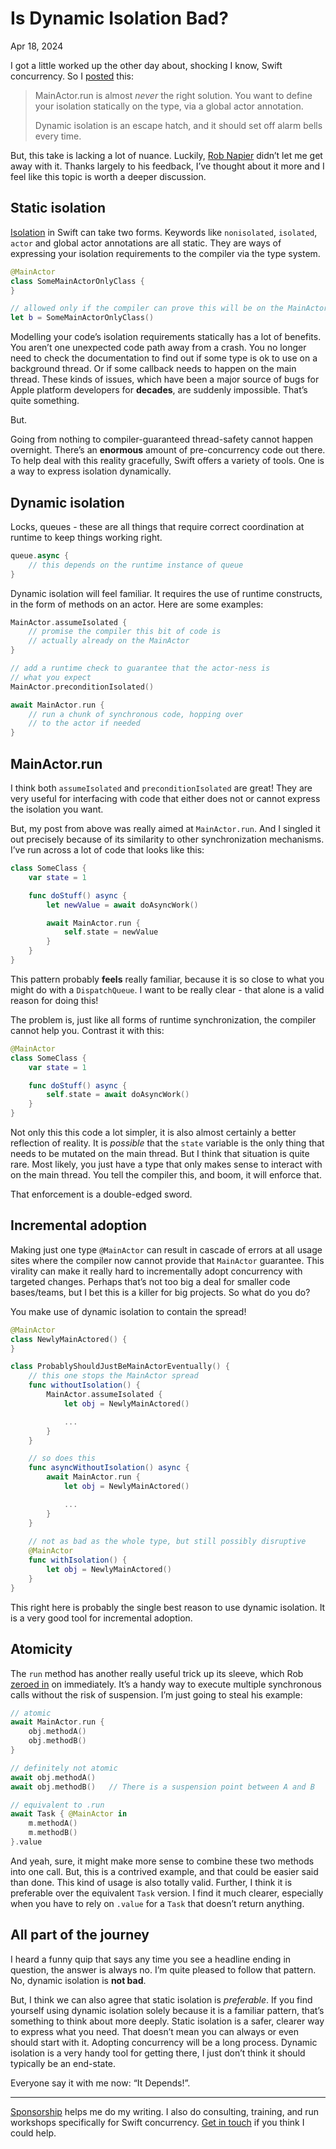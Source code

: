 # Is Dynamic Isolation Bad?
Apr 18, 2024

I got a little worked up the other day about, shocking I know, Swift concurrency. So I [posted](https://mastodon.social/@mattiem/112285978801305971) this:

> MainActor.run is almost *never* the right solution. You want to define your isolation statically on the type, via a global actor annotation.
>
> Dynamic isolation is an escape hatch, and it should set off alarm bells every time.

But, this take is lacking a lot of nuance. Luckily, [Rob Napier](https://mastodon.social/@cocoaphony/112286687250476162) didn’t let me get away with it. Thanks largely to his feedback, I’ve thought about it more and I feel like this topic is worth a deeper discussion.

## Static isolation

[Isolation](into-to-isolation) in Swift can take two forms. Keywords like `nonisolated`, `isolated`, `actor` and global actor annotations are all static. They are ways of expressing your isolation requirements to the compiler via the type system.

```swift
@MainActor
class SomeMainActorOnlyClass {
}

// allowed only if the compiler can prove this will be on the MainActor
let b = SomeMainActorOnlyClass()
```

Modelling your code’s isolation requirements statically has a lot of benefits. You aren’t one unexpected code path away from a crash. You no longer need to check the documentation to find out if some type is ok to use on a background thread. Or if some callback needs to happen on the main thread. These kinds of issues, which have been a major source of bugs for Apple platform developers for **decades**, are suddenly impossible. That’s quite something.

But.

Going from nothing to compiler-guaranteed thread-safety cannot happen overnight. There’s an **enormous** amount of pre-concurrency code out there. To help deal with this reality gracefully, Swift offers a variety of tools. One is a way to express isolation dynamically.

## Dynamic isolation

Locks, queues - these are all things that require correct coordination at runtime to keep things working right.

```swift
queue.async {
	// this depends on the runtime instance of queue
}
```

Dynamic isolation will feel familiar. It requires the use of runtime constructs, in the form of methods on an actor. Here are some examples:

```swift
MainActor.assumeIsolated {
	// promise the compiler this bit of code is
	// actually already on the MainActor
}

// add a runtime check to guarantee that the actor-ness is
// what you expect
MainActor.preconditionIsolated()

await MainActor.run {
	// run a chunk of synchronous code, hopping over
	// to the actor if needed
}
```

## MainActor.run

I think both `assumeIsolated` and `preconditionIsolated` are great! They are very useful for interfacing with code that either does not or cannot express the isolation you want.

But, my post from above was really aimed at `MainActor.run`. And I singled it out precisely because of its similarity to other synchronization mechanisms. I’ve run across a lot of code that looks like this:

```swift
class SomeClass {
	var state = 1

	func doStuff() async {
		let newValue = await doAsyncWork()

		await MainActor.run {
			self.state = newValue
		}
	}
}
```

This pattern probably **feels** really familiar, because it is so close to what you might do with a `DispatchQueue`. I want to be really clear - that alone is a valid reason for doing this!

The problem is, just like all forms of runtime synchronization, the compiler cannot help you. Contrast it with this:

```swift
@MainActor
class SomeClass {
	var state = 1

	func doStuff() async {
		self.state = await doAsyncWork()
	}
}
```

Not only this this code a lot simpler, it is also almost certainly a better reflection of reality. It is *possible* that the `state` variable is the only thing that needs to be mutated on the main thread. But I think that situation is quite rare. Most likely, you just have a type that only makes sense to interact with on the main thread. You tell the compiler this, and boom, it will enforce that.

That enforcement is a double-edged sword.

## Incremental adoption

Making just one type `@MainActor` can result in cascade of errors at all usage sites where the compiler now cannot provide that `MainActor` guarantee. This virality can make it really hard to incrementally adopt concurrency with targeted changes. Perhaps that’s not too big a deal for smaller code bases/teams, but I bet this is a killer for big projects. So what do you do?

You make use of dynamic isolation to contain the spread!

```swift
@MainActor
class NewlyMainActored() {
}

class ProbablyShouldJustBeMainActorEventually() {
	// this one stops the MainActor spread
	func withoutIsolation() {
		MainActor.assumeIsolated {
			let obj = NewlyMainActored()

			...
		}
	}

	// so does this
	func asyncWithoutIsolation() async {
		await MainActor.run {
			let obj = NewlyMainActored()

			...
		}
	}
	
	// not as bad as the whole type, but still possibly disruptive
	@MainActor
	func withIsolation() {
		let obj = NewlyMainActored()
	}
}
```

This right here is probably the single best reason to use dynamic isolation. It is a very good tool for incremental adoption.

## Atomicity

The `run` method has another really useful trick up its sleeve, which Rob [zeroed in](https://gist.github.com/rnapier/f513a58ec982ff4738b25afa465f6dda) on immediately. It’s a handy way to execute multiple synchronous calls without the risk of suspension. I’m just going to steal his example:

```swift
// atomic
await MainActor.run {
	obj.methodA()
	obj.methodB()
}

// definitely not atomic
await obj.methodA()
await obj.methodB()   // There is a suspension point between A and B

// equivalent to .run
await Task { @MainActor in
	m.methodA()
	m.methodB()
}.value
```

And yeah, sure, it might make more sense to combine these two methods into one call. But, this is a contrived example, and that could be easier said than done. This kind of usage is also totally valid. Further, I think it is preferable over the equivalent `Task` version. I find it much clearer, especially when you have to rely on `.value` for a `Task` that doesn’t return anything.

## All part of the journey

I heard a funny quip that says any time you see a headline ending in question, the answer is always no. I’m quite pleased to follow that pattern. No, dynamic isolation is **not bad**.

But, I think we can also agree that static isolation is *preferable*. If you find yourself using dynamic isolation solely because it is a familiar pattern, that’s something to think about more deeply. Static isolation is a safer, clearer way to express what you need. That doesn’t mean you can always or even should start with it. Adopting concurrency will be a long process. Dynamic isolation is a very handy tool for getting there, I just don’t think it should typically be an end-state.

Everyone say it with me now: “It Depends!”.

---

[Sponsorship](https://github.com/sponsors/mattmassicotte) helps me do my writing. I also do consulting, training, and run workshops specifically for Swift concurrency. [Get in touch](/about) if you think I could help.
